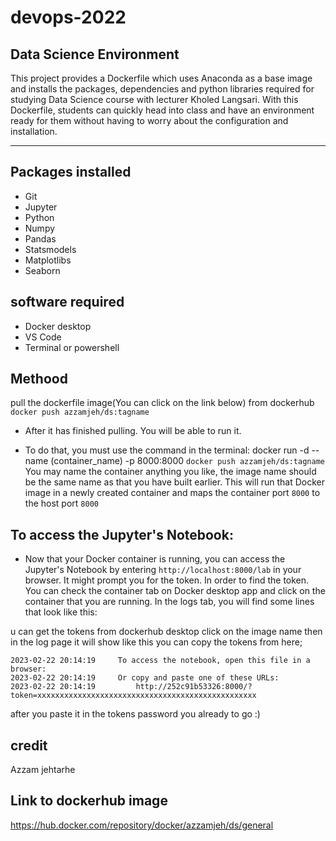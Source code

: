 # devops-2022

## Data Science Environment

This project provides a Dockerfile which uses Anaconda as a base image and installs the packages, dependencies and python libraries required for studying Data Science course with lecturer Kholed Langsari. With this Dockerfile, students can quickly head into class and have an environment ready for them without having to worry about the configuration and installation.
_______________________________________________________________
## Packages installed

- Git
- Jupyter
- Python
- Numpy
- Pandas
- Statsmodels
- Matplotlibs
- Seaborn

## software required 

- Docker desktop 
- VS Code
- Terminal or powershell

## Methood 

pull the dockerfile image(You can click on the link below) from dockerhub `docker push azzamjeh/ds:tagname`
- After it has finished pulling. You will be able to run it.

-  To do that, you must use the command in the terminal: docker run -d --name (container_name) -p 8000:8000 ``docker push azzamjeh/ds:tagname``
You may name the container anything you like, the image name should be the same name as that you have built earlier. This will run that Docker image in a newly created container and maps the container port `8000` to the host port `8000`


## To access the Jupyter's Notebook:

- Now that your Docker container is running, you can access the Jupyter's Notebook by entering `http://localhost:8000/lab` in your browser. It might prompt you for the token.
In order to find the token. You can check the container tab on Docker desktop app and click on the container that you are running. In the logs tab, you will find some lines that look like this:

u can get the tokens from dockerhub desktop click on the image name then in the log page it will show like this you can copy the tokens from here;

```
2023-02-22 20:14:19     To access the notebook, open this file in a browser:
2023-02-22 20:14:19     Or copy and paste one of these URLs:
2023-02-22 20:14:19         http://252c91b53326:8000/?token=xxxxxxxxxxxxxxxxxxxxxxxxxxxxxxxxxxxxxxxxxxxxxxxxx

```
after you paste it in the tokens password you already to go :)

## credit 
Azzam jehtarhe

## Link to dockerhub image
https://hub.docker.com/repository/docker/azzamjeh/ds/general





